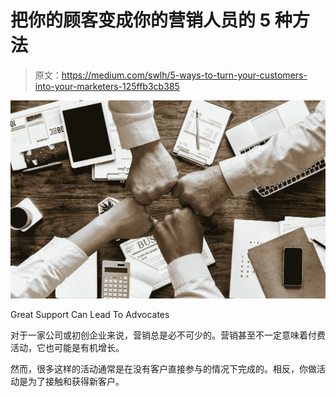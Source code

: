# 把你的顾客变成你的营销人员的 5 种方法

> 原文：<https://medium.com/swlh/5-ways-to-turn-your-customers-into-your-marketers-125ffb3cb385>

![](img/e14240092681914679b804c4fd969ea0.png)

Great Support Can Lead To Advocates

对于一家公司或初创企业来说，营销总是必不可少的。营销甚至不一定意味着付费活动，它也可能是有机增长。

然而，很多这样的活动通常是在没有客户直接参与的情况下完成的。相反，你做活动是为了接触和获得新客户。